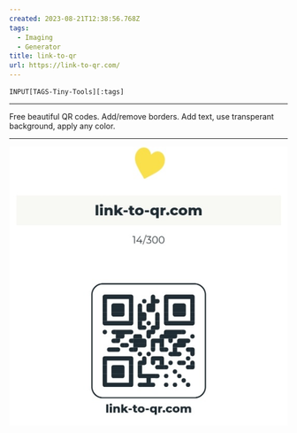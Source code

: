 ```yaml
---
created: 2023-08-21T12:38:56.768Z
tags: 
  - Imaging
  - Generator
title: link-to-qr
url: https://link-to-qr.com/
---
```

```meta-bind
INPUT[TAGS-Tiny-Tools][:tags]
```

___
Free beautiful QR codes. Add/remove borders. Add text, use transperant background, apply any color.
___

![](_attachments/link-to-qr.jpg)
